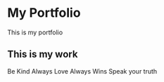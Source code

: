 # My Portfolio
This is my portfolio

## This is my work
Be Kind Always
Love Always Wins
Speak your truth